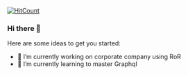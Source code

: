 [![HitCount](http://hits.dwyl.com/deguzman20/deguzman20.svg)](http://hits.dwyl.com/deguzman20/deguzman20)

### Hi there 👋

Here are some ideas to get you started:


- 🔭 I’m currently working on corporate company using RoR
- 🌱 I’m currently learning to master Graphql

<!--
**deguzman20/deguzman20** is a ✨ _special_ ✨ repository because its `README.md` (this file) appears on your GitHub profile.


- 👯 I’m looking to collaborate on ...
- 🤔 I’m looking for help with ...
- 💬 Ask me about ...
- 📫 How to reach me: ...
- 😄 Pronouns: ...
- ⚡ Fun fact: ...
-->
